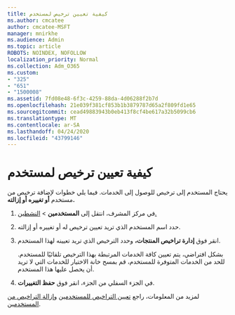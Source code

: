 ```yaml
---
title: كيفية تعيين ترخيص لمستخدم
ms.author: cmcatee
author: cmcatee-MSFT
manager: mnirkhe
ms.audience: Admin
ms.topic: article
ROBOTS: NOINDEX, NOFOLLOW
localization_priority: Normal
ms.collection: Adm_O365
ms.custom:
- "325"
- "651"
- "1500008"
ms.assetid: 7fd08e48-6f3c-4259-88da-4d06288f2b7d
ms.openlocfilehash: 21e039f381cf853b1b3879787d65a2f809fd1e65
ms.sourcegitcommit: cead49883943b0eb413f8cf4be617a32b5099cb6
ms.translationtype: MT
ms.contentlocale: ar-SA
ms.lasthandoff: 04/24/2020
ms.locfileid: "43799146"
---
```

# <a name="how-to-assign-a-license-to-a-user"></a>كيفية تعيين ترخيص لمستخدم

يحتاج المستخدم إلى ترخيص للوصول إلى الخدمات. فيما يلي خطوات لإضافة ترخيص من مستخدم **أو تغييره أو إزالته.**
  
1. في مركز المشرف، انتقل إلى **المستخدمين** \> [النشطين.](https://go.microsoft.com/fwlink/p/?linkid=834822)

2. حدد اسم المستخدم الذي تريد تعيين ترخيص له أو تغييره أو إزالته.

3. انقر فوق **إدارة تراخيص المنتجات،** وحدد الترخيص الذي تريد تعيينه لهذا المستخدم.

    بشكل افتراضي، يتم تعيين كافة الخدمات المرتبطة بهذا الترخيص تلقائيًا للمستخدم. للحد من الخدمات المتوفرة للمستخدم، قم بمسح خانة الاختيار للخدمات التي لا تريد أن يحصل عليها هذا المستخدم.

4. في الجزء السفلي من الجزء، انقر فوق **حفظ التغييرات**.

لمزيد من المعلومات، راجع [تعيين التراخيص للمستخدمين](https://docs.microsoft.com/office365/admin/subscriptions-and-billing/assign-licenses-to-users) [وإزالة التراخيص من المستخدمين](https://docs.microsoft.com/office365/admin/subscriptions-and-billing/remove-licenses-from-users).